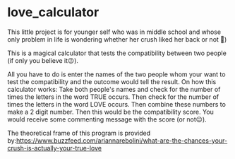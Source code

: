 # love_calculator

This little project is for younger self who was in middle school and whose only problem in life is wondering whether her crush liked her back or not 👧)

This is a magical calculator that tests the compatibility between two people (if only you believe it😉).

All you have to do is enter the names of the two people whom your want to test the compatibility and the outcome would tell the result.
On how this calculator works: 
Take both people's names and check for the number of times the letters in the word TRUE occurs. 
Then check for the number of times the letters in the word LOVE occurs. 
Then combine these numbers to make a 2 digit number. 
Then this would be the compatibility score.
You would receive some commenting message with the score (or not😉).

The theoretical frame of this program is provided by:https://www.buzzfeed.com/ariannarebolini/what-are-the-chances-your-crush-is-actually-your-true-love
